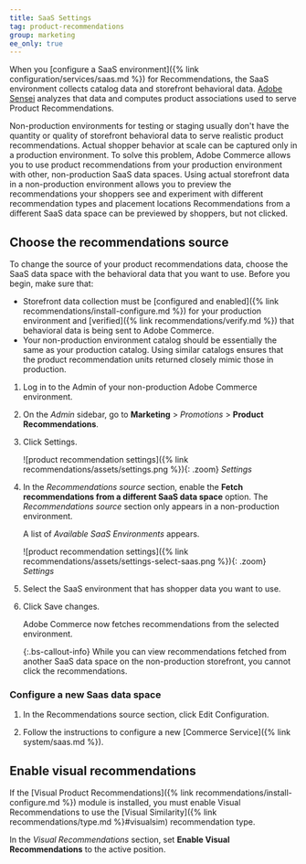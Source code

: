 ```yaml
---
title: SaaS Settings
tag: product-recommendations
group: marketing
ee_only: true
---
```


When you [configure a SaaS environment]({% link configuration/services/saas.md %}) for Recommendations, the SaaS environment collects catalog data and storefront behavioral data. [Adobe Sensei](https://www.adobe.com/sensei.html) analyzes that data and computes product associations used to serve Product Recommendations.

Non-production environments for testing or staging usually don't have the quantity or quality of storefront behavioral data to serve realistic product recommendations. Actual shopper behavior at scale can be captured only in a production environment. To solve this problem, Adobe Commerce allows you to use product recommendations from your production environment with other, non-production SaaS data spaces. Using actual storefront data in a non-production environment allows you to preview the recommendations your shoppers see and experiment with different recommendation types and placement locations Recommendations from a different SaaS data space can be previewed by shoppers, but not clicked.

## Choose the recommendations source

To change the source of your product recommendations data, choose the SaaS data space with the behavioral data that you want to use. Before you begin, make sure that:

- Storefront data collection must be [configured and enabled]({% link recommendations/install-configure.md %}) for your production environment and [verified]({% link recommendations/verify.md %}) that behavioral data is being sent to Adobe Commerce.
- Your non-production environment catalog should be essentially the same as your production catalog. Using similar catalogs ensures that the product recommendation units returned closely mimic those in production.

1. Log in to the Admin of your non-production Adobe Commerce environment.

1. On the _Admin_ sidebar, go to **Marketing** > _Promotions_ > **Product Recommendations**.

1. Click <span class="btn">Settings</span>.

   ![product recommendation settings]({% link recommendations/assets/settings.png %}){: .zoom}
   _Settings_

1. In the _Recommendations source_ section, enable the **Fetch recommendations from a different SaaS data space** option. The _Recommendations source_ section only appears in a non-production environment.

   A list of _Available SaaS Environments_ appears.

   ![product recommendation settings]({% link recommendations/assets/settings-select-saas.png %}){: .zoom}
   _Settings_

1. Select the SaaS environment that has shopper data you want to use.

1. Click <span class="btn">Save changes</span>.

   Adobe Commerce now fetches recommendations from the selected environment.

   {:.bs-callout-info}
   While you can view recommendations fetched from another SaaS data space on the non-production storefront, you cannot click the recommendations.

### Configure a new Saas data space

1. In the Recommendations source section, click <span class="btn">Edit Configuration</span>.

1. Follow the instructions to configure a new [Commerce Service]({% link system/saas.md %}).

## Enable visual recommendations

If the [Visual Product Recommendations]({% link recommendations/install-configure.md %}) module is installed, you must enable Visual Recommendations to use the [Visual Similarity]({% link recommendations/type.md %}#visualsim) recommendation type.

In the _Visual Recommendations_ section, set **Enable Visual Recommendations** to the active position.
